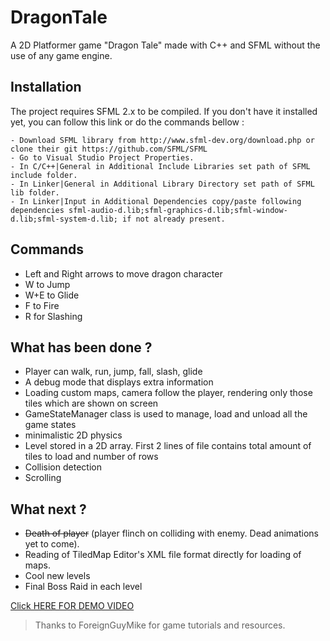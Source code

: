 # DragonTale

A 2D Platformer game "Dragon Tale" made with C++ and SFML without the use of any game engine.

## Installation

The project requires SFML 2.x to be compiled. If you don't have it installed yet, you can follow this link or do the commands bellow :
```
- Download SFML library from http://www.sfml-dev.org/download.php or clone their git https://github.com/SFML/SFML
- Go to Visual Studio Project Properties.
- In C/C++|General in Additional Include Libraries set path of SFML include folder.
- In Linker|General in Additional Library Directory set path of SFML lib folder.
- In Linker|Input in Additional Dependencies copy/paste following dependencies sfml-audio-d.lib;sfml-graphics-d.lib;sfml-window-d.lib;sfml-system-d.lib; if not already present.

```
## Commands

- Left and Right arrows to move dragon character
- W to Jump
- W+E to Glide
- F to Fire
- R for Slashing

## What has been done ?

* Player can walk, run, jump, fall, slash, glide
* A debug mode that displays extra information
* Loading custom maps, camera follow the player, rendering only those tiles which are shown on screen
* GameStateManager class is used to manage, load and unload all the game states
* minimalistic 2D physics
* Level stored in a 2D array. First 2 lines of file contains total amount of tiles to load and number of rows
* Collision detection
* Scrolling

## What next ?

* ~~Death of player~~ (player flinch on colliding with enemy. Dead animations yet to come).
* Reading of TiledMap Editor's XML file format directly for loading of maps.
* Cool new levels
* Final Boss Raid in each level

[Click HERE FOR DEMO VIDEO](https://sendvid.com/q4mr1j1r) 

> Thanks to ForeignGuyMike for game tutorials and resources.